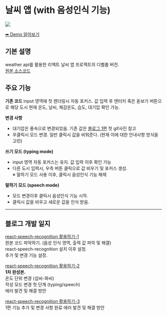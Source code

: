 # 날씨 앱 (with 음성인식 기능)

<img src='https://velog.velcdn.com/images/oneuleun/post/b97febdd-d089-460f-af37-7901b9c18858/image.gif'>

[➡ Demo 알아보기](https://weather-app-with-speech-recognition.netlify.app/)

## 기본 설명
weather api를 활용한 리액트 날씨 앱 프로젝트의 디벨롭 버전. </br>
[원본 소스코드](https://github.com/imtiyazCode/weatherApp)

## 주요 기능
__기존 코드__
input 영역에 첫 렌더링시 자동 포커스. 값 입력 후 엔터키 혹은 돋보기 버튼으로 해당 도시 현재 온도, 날씨, 체감온도, 습도, 대기압 확인 가능. </br>

__변경 사항__
- 대기압은 풍속으로 변경되었음. 기존 값은 [블로그 1편](https://velog.io/@oneuleun/react-speech-recognition-활용하기-1) 첫 gif사진 참고
- 우클릭시 모드 변경. 일반 클릭시 값을 비워준다. (현재 이에 대한 안내사항 방식을 고민)

__쓰기 모드 (typing mode)__ </br>
- input 영역 자동 포커스는 유지. 값 입력 이후 확인 가능
- 다른 도시 입력시, 우측 버튼 클릭으로 값 비우기 및 포커스 생성. </br>
※ 말하기 모드 사용 이후, 클릭시 음성인식 기능 해제 </br>

__말하기 모드 (speech mode)__ </br>
- 모드 변경이후 클릭시 음성인식 기능 시작. </br>
- 클릭시 값을 비우고 새로운 값을 인식 받음. </br>

---

## 블로그 개발 일지
[react-speech-recognition 활용하기-1](https://velog.io/@oneuleun/react-speech-recognition-활용하기-1)
</br>
원본 코드 파악하기. (음성 인식 영역, 출력 값 파악 및 해결) </br>
react-speech-recognition 설치 이후 설정. </br>
추가 및 변경 기능 설정. </br>

[react-speech-recognition 활용하기-2](https://velog.io/@oneuleun/react-speech-recognition-활용하기-2)
</br>
__1차 완성본.__ </br>
온도 단위 변경 (섭씨-화씨) </br>
작성 모드 변경 첫 단계 (typing/speech) </br>
에러 발견 및 해결 방안 </br>


[react-speech-recognition 활용하기-3](https://velog.io/@oneuleun/react-speech-recognition-활용하기-3)
</br>
1편 기능 추가 및 변경 사항 완료
에러 발견 및 해결 방안
